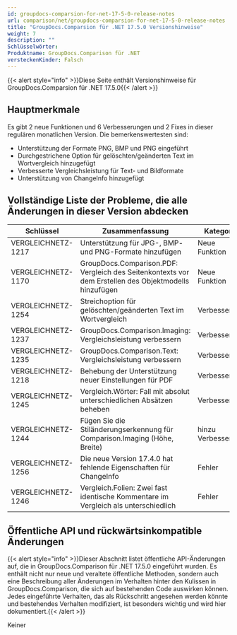 ```yaml
---
id: groupdocs-comparsion-for-net-17-5-0-release-notes
url: comparison/net/groupdocs-comparsion-for-net-17-5-0-release-notes
title: "GroupDocs.Comparsion für .NET 17.5.0 Versionshinweise"
weight: 7
description: ""
Schlüsselwörter:
Produktname: GroupDocs.Comparison für .NET
versteckenKinder: Falsch
---
```

{{< alert style="info" >}}Diese Seite enthält Versionshinweise für GroupDocs.Comparsion für .NET 17.5.0{{< /alert >}}

## Hauptmerkmale

Es gibt 2 neue Funktionen und 6 Verbesserungen und 2 Fixes in dieser regulären monatlichen Version. Die bemerkenswertesten sind:

* Unterstützung der Formate PNG, BMP und PNG eingeführt
* Durchgestrichene Option für gelöschten/geänderten Text im Wortvergleich hinzugefügt
* Verbesserte Vergleichsleistung für Text- und Bildformate
* Unterstützung von ChangeInfo hinzugefügt

## Vollständige Liste der Probleme, die alle Änderungen in dieser Version abdecken

| Schlüssel | Zusammenfassung | Kategorie |
| --- | --- | --- |
| VERGLEICHNETZ-1217 | Unterstützung für JPG-, BMP- und PNG-Formate hinzufügen | Neue Funktion |
| VERGLEICHNETZ-1170 | GroupDocs.Comparison.PDF: Vergleich des Seitenkontexts vor dem Erstellen des Objektmodells hinzufügen | Neue Funktion |
| VERGLEICHNETZ-1254 | Streichoption für gelöschten/geänderten Text im Wortvergleich | Verbesserung |
| VERGLEICHNETZ-1237 | GroupDocs.Comparison.Imaging: Vergleichsleistung verbessern | Verbesserung |
| VERGLEICHNETZ-1235 | GroupDocs.Comparison.Text: Vergleichsleistung verbessern | Verbesserung |
| VERGLEICHNETZ-1218 | Behebung der Unterstützung neuer Einstellungen für PDF | Verbesserung |
| VERGLEICHNETZ-1245 | Vergleich.Wörter: Fall mit absolut unterschiedlichen Absätzen beheben | Verbesserung |
| VERGLEICHNETZ-1244 | Fügen Sie die Stiländerungserkennung für Comparison.Imaging (Höhe, Breite) | hinzu Verbesserung |
| VERGLEICHNETZ-1256 | Die neue Version 17.4.0 hat fehlende Eigenschaften für ChangeInfo | Fehler |
| VERGLEICHNETZ-1246 | Vergleich.Folien: Zwei fast identische Kommentare im Vergleich als unterschiedlich | Fehler |

## Öffentliche API und rückwärtsinkompatible Änderungen

{{< alert style="info" >}}Dieser Abschnitt listet öffentliche API-Änderungen auf, die in GroupDocs.Comparison für .NET 17.5.0 eingeführt wurden. Es enthält nicht nur neue und veraltete öffentliche Methoden, sondern auch eine Beschreibung aller Änderungen im Verhalten hinter den Kulissen in GroupDocs.Comparison, die sich auf bestehenden Code auswirken können. Jedes eingeführte Verhalten, das als Rückschritt angesehen werden könnte und bestehendes Verhalten modifiziert, ist besonders wichtig und wird hier dokumentiert.{{< /alert >}}

Keiner

